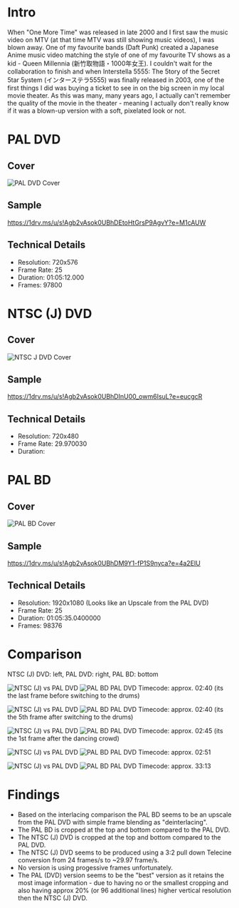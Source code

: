 # Intro

When "One More Time" was released in late 2000 and I first saw the music video on MTV (at that time MTV was still showing music videos), I was blown away.
One of my favourite bands (Daft Punk) created a Japanese Anime music video matching the style of one of my favourite TV shows as a kid - Queen Millennia (新竹取物語・1000年女王).
I couldn't wait for the collaboration to finish and when Interstella 5555: The 5tory of the 5ecret 5tar 5ystem (インターステラ5555) was finally released in 2003, 
one of the first things I did was buying a ticket to see in on the big screen in my local movie theater.
As this was many, many years ago, I actually can't remember the quality of the movie in the theater - meaning I actually don't really know if it was a blown-up version with a soft, pixelated look or not.

# PAL DVD

## Cover
![PAL DVD Cover](https://raw.githubusercontent.com/sttng/Interstella5555/main/Interstella%205555%20Cover%20(PAL%20DVD).jpg "PAL DVD Cover")

## Sample
https://1drv.ms/u/s!Agb2vAsok0UBhDEtoHtGrsP9AgvY?e=M1cAUW

## Technical Details

- Resolution: 720x576
- Frame Rate: 25
- Duration: 01:05:12.000
- Frames: 97800


# NTSC (J) DVD

## Cover
![NTSC J DVD Cover](https://raw.githubusercontent.com/sttng/Interstella5555/main/Interstella%205555%20Cover%20(NTSC%20J%20DVD).jpg "NTSC (J) DVD Cover")

## Sample
https://1drv.ms/u/s!Agb2vAsok0UBhDInU00_owm6IsuL?e=eucgcR

## Technical Details

- Resolution: 720x480
- Frame Rate: 29.970030
- Duration:

# PAL BD

## Cover
![PAL BD Cover](https://raw.githubusercontent.com/sttng/Interstella5555/main/%20Interstella%205555%20Cover%20(PAL%20BD).jpg "PAL BD Cover")

## Sample
https://1drv.ms/u/s!Agb2vAsok0UBhDM9Y1-fP1S9nyca?e=4a2EIU

## Technical Details

- Resolution: 1920x1080 (Looks like an Upscale from the PAL DVD)
- Frame Rate: 25
- Duration: 01:05:35.0400000
- Frames: 98376


# Comparison

NTSC (J) DVD: left, PAL DVD: right, PAL BD: bottom

![NTSC (J) vs PAL DVD](https://raw.githubusercontent.com/sttng/Interstella5555/main/NTSC_J_vs_PAL_DVD_01.png "NTSC (J) vs PAL DVD")
![PAL BD](https://raw.githubusercontent.com/sttng/Interstella5555/main/PAL_BD_01.png "PAL BD")
PAL DVD Timecode: approx. 02:40 (its the last frame before switching to the drums)

![NTSC (J) vs PAL DVD](https://raw.githubusercontent.com/sttng/Interstella5555/main/NTSC_J_vs_PAL_DVD_02.png "NTSC (J) vs PAL DVD")
![PAL BD](https://raw.githubusercontent.com/sttng/Interstella5555/main/PAL_BD_02.png "PAL BD")
PAL DVD Timecode: approx. 02:40 (its the 5th frame after switching to the drums)

![NTSC (J) vs PAL DVD](https://raw.githubusercontent.com/sttng/Interstella5555/main/NTSC_J_vs_PAL_DVD_03.png "NTSC (J) vs PAL DVD")
![PAL BD](https://raw.githubusercontent.com/sttng/Interstella5555/main/PAL_BD_03.png "PAL BD")
PAL DVD Timecode: approx. 02:45 (its the 1st frame after the dancing crowd)

![NTSC (J) vs PAL DVD](https://raw.githubusercontent.com/sttng/Interstella5555/main/NTSC_J_vs_PAL_DVD_04.png "NTSC (J) vs PAL DVD")
![PAL BD](https://raw.githubusercontent.com/sttng/Interstella5555/main/PAL_BD_04.png "PAL BD")
PAL DVD Timecode: approx. 02:51 

![NTSC (J) vs PAL DVD](https://raw.githubusercontent.com/sttng/Interstella5555/main/NTSC_J_vs_PAL_DVD_05.png "NTSC (J) vs PAL DVD")
![PAL BD](https://raw.githubusercontent.com/sttng/Interstella5555/main/PAL_BD_05.png "PAL BD")
PAL DVD Timecode: approx. 33:13 

# Findings

- Based on the interlacing comparison the PAL BD seems to be an upscale from the PAL DVD with simple frame blending as "deinterlacing".
- The PAL BD is cropped at the top and bottom compared to the PAL DVD.
- The NTSC (J) DVD is cropped at the top and bottom compared to the PAL DVD.
- The NTSC (J) DVD seems to be produced using a 3:2 pull down Telecine conversion from 24 frames/s to ~29.97 frame/s.
- No version is using progessive frames unfortunately.
- The PAL (DVD) version seems to be the "best" version as it retains the most image information - due to having no or the smallest cropping and also having approx 20% (or 96 additional lines) higher vertical resolution then the NTSC (J) DVD.
